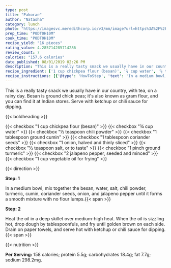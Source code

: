 ```yaml
---
type: post
title: "Pakorae"
author: "Natasha"
category: lunch
photo: "https://imagesvc.meredithcorp.io/v3/mm/image?url=https%3A%2F%2Fimages.media-allrecipes.com%2Fuserphotos%2F4084420.jpg"
prep_time: "P0DT0H10M"
cook_time: "P0DT0H10M"
recipe_yield: "16 pieces"
rating_value: 4.285714285714286
review_count: 7
calories: "157.6 calories"
date_published: 08/01/2019 02:26 PM
description: "This is a really tasty snack we usually have in our country, with tea, on a rainy day. Besan is ground chick peas; it's also known as gram flour, and you can find it at Indian stores. Serve with ketchup or chili sauce for dipping."
recipe_ingredient: ['1 cup chickpea flour (besan)', '¾ cup water', '½ teaspoon chili powder', '1 tablespoon ground cumin', '1 tablespoon coriander seeds', '1 onion, halved and thinly sliced', '½ teaspoon salt, or to taste', '1 pinch ground turmeric', '2 jalapeno pepper, seeded and minced', '1 cup vegetable oil for frying']
recipe_instructions: [{'@type': 'HowToStep', 'text': 'In a medium bowl, mix together the besan, water, salt, chili powder, turmeric, cumin, coriander seeds, onion, and jalapeno pepper until it forms a smooth mixture with no flour lumps.\n'}, {'@type': 'HowToStep', 'text': 'Heat the oil in a deep skillet over medium-high heat. When the oil is sizzling hot, drop dough by tablespoonfuls, and fry until golden brown on each side. Drain on paper towels, and serve hot with ketchup or chili sauce for dipping.\n'}]
---
```


This is a really tasty snack we usually have in our country, with tea, on a rainy day. Besan is ground chick peas; it's also known as gram flour, and you can find it at Indian stores. Serve with ketchup or chili sauce for dipping. 

{{< boldheading >}}

{{< checkbox "1 cup chickpea flour (besan)" >}}
{{< checkbox "¾ cup water" >}}
{{< checkbox "½ teaspoon chili powder" >}}
{{< checkbox "1 tablespoon ground cumin" >}}
{{< checkbox "1 tablespoon coriander seeds" >}}
{{< checkbox "1  onion, halved and thinly sliced" >}}
{{< checkbox "½ teaspoon salt, or to taste" >}}
{{< checkbox "1 pinch ground turmeric" >}}
{{< checkbox "2  jalapeno pepper, seeded and minced" >}}
{{< checkbox "1 cup vegetable oil for frying" >}}


{{< direction >}}

**Step: 1**

In a medium bowl, mix together the besan, water, salt, chili powder, turmeric, cumin, coriander seeds, onion, and jalapeno pepper until it forms a smooth mixture with no flour lumps.{{< span >}}

**Step: 2**

Heat the oil in a deep skillet over medium-high heat. When the oil is sizzling hot, drop dough by tablespoonfuls, and fry until golden brown on each side. Drain on paper towels, and serve hot with ketchup or chili sauce for dipping.{{< span >}}

{{< nutrition >}}

**Per Serving:** 158 calories; protein 5.5g; carbohydrates 18.4g; fat 7.7g; sodium 298.2mg.